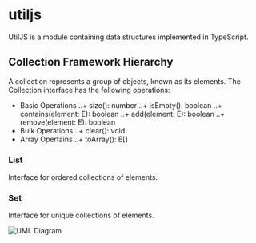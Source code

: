 # utiljs
UtilJS is a module containing  data structures implemented in TypeScript. 

## Collection Framework Hierarchy
A collection represents a group of objects, known as its elements. The Collection interface has the following operations:
+ Basic Operations
..+ size(): number
..+ isEmpty(): boolean
..+ contains(element: E): boolean
..+ add(element: E): boolean
..+ remove(element: E): boolean
+ Bulk Operations
..+ clear(): void
+ Array Opertains
..+ toArray(): E[]


### List 
Interface for ordered collections of elements.


###	Set 
Interface for unique collections of elements.

![UML Diagram](https://github.com/aM3z/utiljs/blob/master/uml.png)
